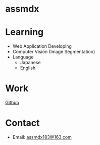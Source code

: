 # assmdx

# Learning

- Web Application Developing 
- Computer Vision (Image Segmentation)
- Language
    - Japanese
    - English

# Work
[Github](https://github.com/assmdx)


# Contact

- Email:  assmdx183@163.com

